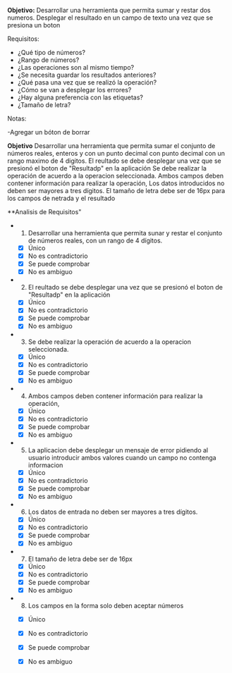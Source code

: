 **Objetivo:** 
Desarrollar una herramienta que permita sumar y restar dos numeros. Desplegar el resultado en un campo de texto una vez que se presiona un boton


Requisitos:
- ¿Qué tipo de números? 
- ¿Rango de números?
- ¿Las operaciones son al mismo tiempo?
- ¿Se necesita guardar los resultados anteriores?
- ¿Qué pasa una vez que se realizó la operación?
- ¿Cómo se van a desplegar los errores?
- ¿Hay alguna preferencia con las etiquetas?
- ¿Tamaño de letra?

Notas:

-Agregar un bóton de borrar

**Objetivo**
Desarrollar una herramienta que permita sumar el conjunto de números reales, enteros y con un punto decimal con punto decimal con un rango maximo de 4 digitos.
El reultado se debe desplegar una vez que se presionó el boton de "Resultadp" en la aplicación 
Se debe realizar la operación de acuerdo a la operacion seleccionada.
Ambos campos deben contener información para realizar la operación,
Los datos introducidos no deben ser mayores a tres dígitos.
El tamaño de letra debe ser de 16px para los campos de netrada y el resultado

**Analisis de Requisitos"
- 1. Desarrollar una herramienta que permita sunar y restar el conjunto de números reales, con un rango de 4 dígitos.
   - [x] Único  
   - [x] No es contradictorio
   - [x] Se puede comprobar
   - [x] No es ambiguo
- 2. El reultado se debe desplegar una vez que se presionó el boton de "Resultadp" en la aplicación 
   - [x] Único  
   - [x] No es contradictorio
   - [x] Se puede comprobar
   - [x] No es ambiguo
- 3. Se debe realizar la operación de acuerdo a la operacion seleccionada.
   - [x] Único  
   - [x] No es contradictorio
   - [x] Se puede comprobar
   - [x] No es ambiguo
- 4. Ambos campos deben contener información para realizar la operación,
   - [x] Único  
   - [x] No es contradictorio
   - [x] Se puede comprobar
   - [x] No es ambiguo
- 5. La aplicacion debe desplegar un mensaje de error pidiendo al  usuario introducir ambos valores cuando un campo no contenga informacion
   - [x] Único  
   - [x] No es contradictorio
   - [x] Se puede comprobar
   - [x] No es ambiguo
   
- 6. Los datos de entrada no deben ser mayores a tres dígitos.
   - [x] Único  
   - [x] No es contradictorio
   - [x] Se puede comprobar
   - [x] No es ambiguo  
- 7.  El tamaño de letra debe ser de 16px
   - [x] Único  
   - [x] No es contradictorio
   - [x] Se puede comprobar
   - [x] No es ambiguo 
 - 8. Los campos en la forma solo deben aceptar números 
   - [x] Único  
   - [x] No es contradictorio
   - [x] Se puede comprobar
   - [x] No es ambiguo 
 
 
 
